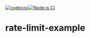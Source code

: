 [![codecov](https://codecov.io/gh/joshparkerj/rate-limit-example/branch/main/graph/badge.svg?token=ANLD8R0448)](https://codecov.io/gh/joshparkerj/rate-limit-example)[![Node.js CI](https://github.com/joshparkerj/rate-limit-example/actions/workflows/node.js.yml/badge.svg)](https://github.com/joshparkerj/rate-limit-example/actions/workflows/node.js.yml)
# rate-limit-example
